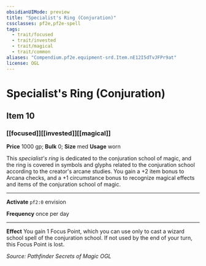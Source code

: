 ```yaml
---
obsidianUIMode: preview
title: "Specialist's Ring (Conjuration)"
cssclasses: pf2e,pf2e-spell
tags:
  - trait/focused
  - trait/invested
  - trait/magical
  - trait/common
aliases: "Compendium.pf2e.equipment-srd.Item.nE12I5dTvJFPr9at"
license: OGL
---
```

# Specialist's Ring (Conjuration)
## Item 10
### [[focused]][[invested]][[magical]]


**Price** 1000 gp; 
**Bulk** 0; **Size** med
**Usage** worn

This _specialist's ring_ is dedicated to the conjuration school of magic, and the ring is covered in symbols and glyphs related to the conjuration school according to the creator's arcane studies. You gain a +2 item bonus to Arcana checks, and a +1 circumstance bonus to recognize magical effects and items of the conjuration school of magic.

* * *

**Activate** `pf2:0` envision

**Frequency** once per day

* * *

**Effect** You gain 1 Focus Point, which you can use only to cast a wizard school spell of the conjuration school. If not used by the end of your turn, this Focus Point is lost.

*Source: Pathfinder Secrets of Magic*
*OGL*